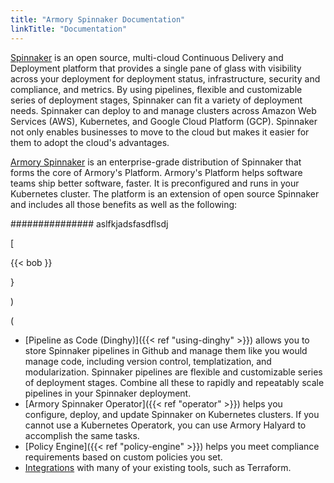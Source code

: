 ```yaml
---
title: "Armory Spinnaker Documentation"
linkTitle: "Documentation"
---
```

[Spinnaker](https://www.spinnaker.io) is an open source, multi-cloud Continuous Delivery and Deployment platform that provides a single pane of glass with visibility across your deployment for deployment status, infrastructure, security and compliance, and metrics. By using pipelines, flexible and customizable series of deployment stages, Spinnaker can fit a variety of deployment needs. Spinnaker can deploy to and manage clusters across Amazon Web Services (AWS), Kubernetes, and Google Cloud Platform (GCP). Spinnaker not only enables businesses to move to the cloud but makes it easier for them to adopt the cloud's advantages.

[Armory Spinnaker](https://www.armory.io) is an enterprise-grade distribution of Spinnaker that forms the core of Armory's Platform. Armory's Platform helps software teams ship better software, faster. It is preconfigured and runs in your Kubernetes cluster. The platform is an extension of open source Spinnaker and includes all those benefits as well as the following:


############### aslfkjadsfasdflsdj

[ 

{{< bob }} 

}


)





(
- [Pipeline as Code (Dinghy)]({{< ref "using-dinghy" >}}) allows you to store Spinnaker pipelines in Github and manage them like you would manage code, including version control, templatization, and modularization. Spinnaker pipelines are flexible and customizable series of deployment stages. Combine all these to rapidly and repeatably scale pipelines in your Spinnaker deployment.
- [Armory Spinnaker Operator]({{< ref "operator" >}}) helps you configure, deploy, and update Spinnaker on Kubernetes clusters. If you cannot use a Kubernetes Operatork, you can use Armory Halyard to accomplish the same tasks.
- [Policy Engine]({{< ref "policy-engine" >}}) helps you meet compliance requirements based on custom policies you set.
- [Integrations](https://www.armory.io/armory-integrations/) with many of your existing tools, such as Terraform.

